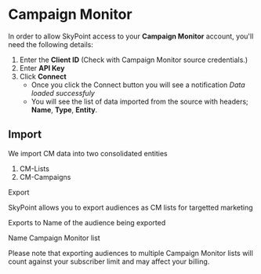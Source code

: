 # Campaign Monitor
In order to allow SkyPoint access to your **Campaign Monitor** account, you'll need the following details:
1. Enter the **Client ID** (Check with Campaign Monitor source credentials.)
1. Enter **API Key**
1. Click **Connect**
    - Once you click the Connect button you will see a notification *Data loaded successfuly*
    - You will see the list of data imported from the source with headers; **Name**, **Type**, **Entity**.

## Import 

We import CM data into two consolidated entities

1. CM-Lists
1. CM-Campaigns 

Export

SkyPoint allows you to export audiences as CM lists for targetted marketing 

Exports to	Name of the audience being exported

Name	Campaign Monitor list

Please note that exporting audiences to multiple Campaign Monitor lists will count against your subscriber limit and may affect your billing.

